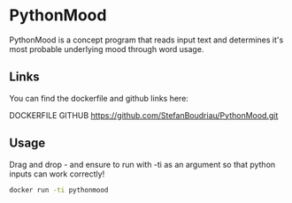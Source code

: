 # PythonMood

PythonMood is a concept program that reads input text and determines it's most probable underlying mood through word usage.

## Links

You can find the dockerfile and github links here:

DOCKERFILE
GITHUB https://github.com/StefanBoudriau/PythonMood.git

## Usage

Drag and drop - and ensure to run with -ti as an argument so that python inputs can work correctly!

```bash
docker run -ti pythonmood
```
